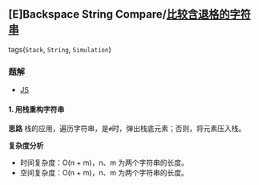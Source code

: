 ## [E]Backspace String Compare/[比较含退格的字符串](https://leetcode-cn.com/problems/backspace-string-compare/)
tags(`Stack`, `String`, `Simulation`)

### 题解
+ [JS](../../codes/js/problems/896/844.js)

#### 1. 用栈重构字符串
**思路**
栈的应用，遍历字符串，是`#`时，弹出栈底元素；否则，将元素压入栈。  

**复杂度分析**
+ 时间复杂度：O(n + m)，n、m 为两个字符串的长度。  
+ 空间复杂度：O(n + m)，n、m 为两个字符串的长度。  